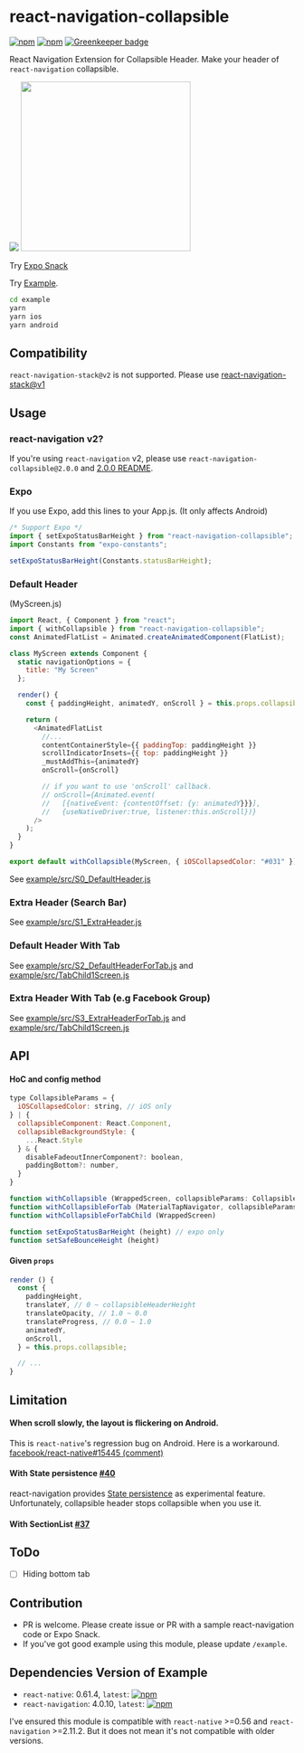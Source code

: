 # react-navigation-collapsible

[![npm](https://img.shields.io/npm/v/react-navigation-collapsible.svg)](https://www.npmjs.com/package/react-navigation-collapsible) [![npm](https://img.shields.io/npm/dm/react-navigation-collapsible.svg)](https://www.npmjs.com/package/react-navigation-collapsible) [![Greenkeeper badge](https://badges.greenkeeper.io/benevbright/react-navigation-collapsible.svg)](https://greenkeeper.io/)

React Navigation Extension for Collapsible Header.
Make your header of `react-navigation` collapsible.

<img src="https://github.com/benevbright/react-navigation-collapsible/blob/v3-4/docs/demo.gif?raw=true">

<img src="https://github.com/benevbright/react-navigation-collapsible/blob/v3-4/docs/demo2.gif?raw=true" width="300">

Try [Expo Snack](https://snack.expo.io/@benevbright/react-navigation-collapsible)

Try [Example](https://github.com/benevbright/react-navigation-collapsible/tree/v3-4/example).

```sh
cd example
yarn
yarn ios
yarn android
```

## Compatibility

`react-navigation-stack@v2` is not supported. Please use [react-navigation-stack@v1](https://reactnavigation.org/docs/en/stack-navigator-1.0.html)

## Usage

### react-navigation v2?

If you're using `react-navigation` v2, please use `react-navigation-collapsible@2.0.0` and [2.0.0 README](https://github.com/benevbright/react-navigation-collapsible/tree/v2).

### Expo

If you use Expo, add this lines to your App.js. (It only affects Android)

```js
/* Support Expo */
import { setExpoStatusBarHeight } from "react-navigation-collapsible";
import Constants from "expo-constants";

setExpoStatusBarHeight(Constants.statusBarHeight);
```

### Default Header

(MyScreen.js)

```js
import React, { Component } from "react";
import { withCollapsible } from "react-navigation-collapsible";
const AnimatedFlatList = Animated.createAnimatedComponent(FlatList);

class MyScreen extends Component {
  static navigationOptions = {
    title: "My Screen"
  };

  render() {
    const { paddingHeight, animatedY, onScroll } = this.props.collapsible;

    return (
      <AnimatedFlatList
        //...
        contentContainerStyle={{ paddingTop: paddingHeight }}
        scrollIndicatorInsets={{ top: paddingHeight }}
        _mustAddThis={animatedY}
        onScroll={onScroll}

        // if you want to use 'onScroll' callback.
        // onScroll={Animated.event(
        //   [{nativeEvent: {contentOffset: {y: animatedY}}}],
        //   {useNativeDriver:true, listener:this.onScroll})}
      />
    );
  }
}

export default withCollapsible(MyScreen, { iOSCollapsedColor: "#031" });
```

See [example/src/S0_DefaultHeader.js](https://github.com/benevbright/react-navigation-collapsible/tree/v3-4/example/src/S0_DefaultHeader.js)

### Extra Header (Search Bar)

See [example/src/S1_ExtraHeader.js](https://github.com/benevbright/react-navigation-collapsible/tree/v3-4/example/src/S1_ExtraHeader.js)

### Default Header With Tab

See [example/src/S2_DefaultHeaderForTab.js](https://github.com/benevbright/react-navigation-collapsible/tree/v3-4/example/src/S2_DefaultHeaderForTab.js)
and [example/src/TabChild1Screen.js](https://github.com/benevbright/react-navigation-collapsible/tree/v3-4/example/src/TabChild1Screen.js)

### Extra Header With Tab (e.g Facebook Group)

See [example/src/S3_ExtraHeaderForTab.js](https://github.com/benevbright/react-navigation-collapsible/tree/v3-4/example/src/S3_ExtraHeaderForTab.js)
and [example/src/TabChild1Screen.js](https://github.com/benevbright/react-navigation-collapsible/tree/v3-4/example/src/TabChild1Screen.js)

## API

#### HoC and config method

```js
type CollapsibleParams = {
  iOSCollapsedColor: string, // iOS only
} | {
  collapsibleComponent: React.Component,
  collapsibleBackgroundStyle: {
    ...React.Style
  } & {
    disableFadeoutInnerComponent?: boolean,
    paddingBottom?: number,
  }
}

function withCollapsible (WrappedScreen, collapsibleParams: CollapsibleParams = {})
function withCollapsibleForTab (MaterialTapNavigator, collapsibleParams: CollapsibleParams = {})
function withCollapsibleForTabChild (WrappedScreen)

function setExpoStatusBarHeight (height) // expo only
function setSafeBounceHeight (height)
```

#### Given `props`

```js
render () {
  const {
    paddingHeight,
    translateY, // 0 ~ collapsibleHeaderHeight
    translateOpacity, // 1.0 ~ 0.0
    translateProgress, // 0.0 ~ 1.0
    animatedY,
    onScroll,
  } = this.props.collapsible;

  // ...
}
```

## Limitation

#### When scroll slowly, the layout is flickering on Android.

This is `react-native`'s regression bug on Android. Here is a workaround. [facebook/react-native#15445 (comment)](https://github.com/facebook/react-native/issues/15445#issuecomment-321721259)

#### With State persistence [#40](https://github.com/benevbright/react-navigation-collapsible/issues/40)

react-navigation provides [State persistence](https://reactnavigation.org/docs/en/state-persistence.html) as experimental feature. Unfortunately, collapsible header stops collapsible when you use it.

#### With SectionList [#37](https://github.com/benevbright/react-navigation-collapsible/issues/37)

## ToDo

- [ ] Hiding bottom tab

## Contribution

- PR is welcome. Please create issue or PR with a sample react-navigation code or Expo Snack.
- If you've got good example using this module, please update `/example`.

## Dependencies Version of Example

- `react-native`: 0.61.4, `latest`: [![npm](https://img.shields.io/npm/v/react-native.svg)](https://www.npmjs.com/package/react-native)
- `react-navigation`: 4.0.10, `latest`: [![npm](https://img.shields.io/npm/v/react-navigation.svg)](https://www.npmjs.com/package/react-navigation)

I've ensured this module is compatible with `react-native` >=0.56 and `react-navigation` >=2.11.2. But it does not mean it's not compatible with older versions.
